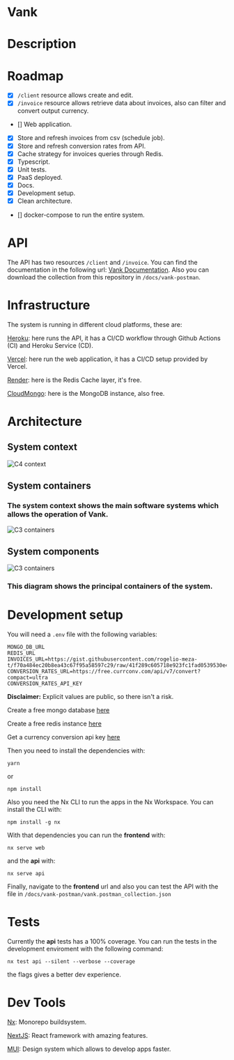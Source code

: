 # Vank

# Description

# Roadmap

- [x] `/client` resource allows create and edit.
- [x] `/invoice` resource allows retrieve data about invoices, also can filter and convert output currency.
- [] Web application.
- [x] Store and refresh invoices from csv (schedule job).
- [x] Store and refresh conversion rates from API.
- [x] Cache strategy for invoices queries through Redis.
- [x] Typescript.
- [x] Unit tests.
- [x] PaaS deployed.
- [x] Docs.
- [x] Development setup.
- [x] Clean architecture.
- [] docker-compose to run the entire system.

# API

The API has two resources `/client` and `/invoice`. You can find the documentation in the following url: [Vank Documentation](https://documenter.getpostman.com/view/20338556/UVysxbYr). Also you can download the collection from this repository in `/docs/vank-postman`.

# Infrastructure

The system is running in different cloud platforms, these are:

[Heroku](https://www.heroku.com/): here runs the API, it has a CI/CD workflow through Github Actions (CI) and Heroku Service (CD).

[Vercel](https://vercel.com/): here run the web application, it has a CI/CD setup provided by Vercel.

[Render](https://render.com/): here is the Redis Cache layer, it's free.

[CloudMongo](https://www.mongodb.com/es/cloud/atlas/register): here is the MongoDB instance, also free.

# Architecture

## System context

![C4 context](docs/images/vank-c4-context.png?raw=true)

## System containers

### The system context shows the main software systems which allows the operation of Vank.

![C3 containers](docs/images/vank-c3-containers.png?raw=true)

## System components

![C3 containers](docs/images/vank-c2-components.png?raw=true)

### This diagram shows the principal containers of the system.

# Development setup

You will need a `.env` file with the following variables:

```
MONGO_DB_URL
REDIS_URL
INVOICES_URL=https://gist.githubusercontent.com/rogelio-meza-t/f70a484ec20b8ea43c67f95a58597c29/raw/41f289c605718e923fc1fad0539530e4d0413a90/invoices.csv
CONVERSION_RATES_URL=https://free.currconv.com/api/v7/convert?compact=ultra
CONVERSION_RATES_API_KEY
```

**Disclaimer:** Explicit values are public, so there isn't a risk.

Create a free mongo database [here](https://www.mongodb.com/es/cloud/atlas/register)

Create a free redis instance [here](https://render.com/)

Get a currency conversion api key [here](https://free.currencyconverterapi.com/)

Then you need to install the dependencies with:

```
yarn
```

or

```
npm install
```

Also you need the Nx CLI to run the apps in the Nx Workspace. You can install the CLI with:

```
npm install -g nx
```

With that dependencies you can run the **frontend** with:

```
nx serve web
```

and the **api** with:

```
nx serve api
```

Finally, navigate to the **frontend** url and also you can test the API with the file in `/docs/vank-postman/vank.postman_collection.json`

# Tests

Currently the **api** tests has a 100% coverage. You can run the tests in the development enviroment with the following command:

```
nx test api --silent --verbose --coverage
```

the flags gives a better dev experience.

# Dev Tools

[Nx](https://nx.dev): Monorepo buildsystem.

[NextJS](https://nextjs.org/): React framework with amazing features.

[MUI](https://mui.com/): Design system which allows to develop apps faster.

